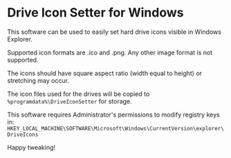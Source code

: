 # Drive Icon Setter for Windows

This software can be used to easily set hard drive icons visible in Windows Explorer. 

Supported icon formats are .ico and .png. Any other image format is not supported.

The icons should have square aspect ratio (width equal to height) or stretching may occur.

The icon files used for the drives will be copied to `%programdata%\DriveIconSetter` for storage.

This software requires Administrator's permissions to modify registry keys in:  
`HKEY_LOCAL_MACHINE\SOFTWARE\Microsoft\Windows\CurrentVersion\explorer\DriveIcons`

Happy tweaking!
